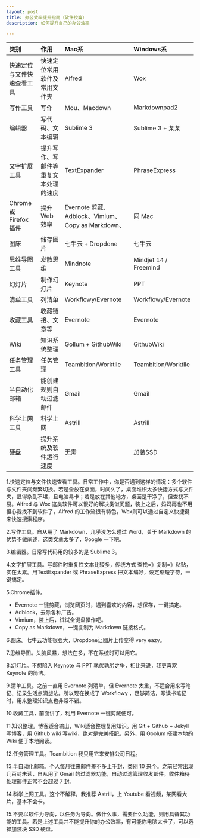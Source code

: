 ```yaml
---
layout: post
title: 办公效率提升指南（软件按篇）
description: 如何提升自己的办公效率

---
```


|类别|作用|Mac系|Windows系|
|:---|:---|:---|:---|
|快速定位与文件快速查看工具|快速定位常用软件及常用文件夹|Alfred|Wox|
|写作工具|写作|Mou、Macdown|Markdownpad2|
|编辑器|写代码、文本编辑|Sublime 3|Sublime 3 + 某某|
|文字扩展工具|提升写作、写邮件等重复文本处理的速度|TextExpander|PhraseExpress|
|Chrome 或 Firefox 插件|提升 Web 效率 |Evernote 剪藏、Adblock、Vimium、Copy as Markdown、|同 Mac|
|图床|储存图片|七牛云 + Dropdone|七牛云|
|思维导图工具|发散思维|Mindnote|Mindjet 14 / Freemind|
|幻灯片|制作幻灯片|Keynote|PPT|
|清单工具|列清单|Workflowy/Evernote|Workflowy/Evernote|
|收藏工具|收藏链接、文章等|Evernote|Evernote|
|Wiki|知识系统整理|Gollum + GithubWiki|GithubWiki|
|任务管理工具|任务管理|Teambition/Worktile|Teambition/Worktile|
|半自动化邮箱|能创建规则自动过滤邮件|Gmail|Gmail|
|科学上网工具|科学上网|Astrill|Astrill|
|硬盘|提升系统及软件运行速度|无需|加装SSD|

1.快速定位与文件快速查看工具。日常工作中，你是否遇到这样的情况：多个软件与文件夹间频繁切换。若是全放在桌面，时间久了，桌面堆积太多快捷方式与文件夹，显得杂乱不堪，且电脑易卡；若是放在其他地方，桌面是干净了，但查找不易。Alfred 与 Wox 这类软件可以很好的解决类似问题，装上之后，妈妈再也不用担心我找不到软件了，Alfred 的工作流很有特色，Wox则可以通过自定义快捷键来快速搜索程序。

2.写作工具。自从用了 Markdown，几乎没怎么碰过 Word，关于 Markdown 的优势不做阐述，这类文章太多了，Google 一下吧。

3.编辑器。日常写代码用的较多的是 Sublime 3。

4.文字扩展工具。写邮件时重复性文本比较多，传统方式 查找=》复制=》粘贴，实在太累。用TextExpander 或 PhraseExpress 把文本编好，设定缩短字符，一键搞定。

5.Chrome插件。
- Evernote 一键剪藏，浏览网页时，遇到喜欢的内容，想保存，一键搞定。
- Adblock，去除各种广告。
- Vimium，装上后，试试全键盘操作吧。
- Copy as Markdown，一键复制为 Markdown 链接格式。

6.图床。七牛云功能很强大，Dropdone让图片上传变得 very eazy。

7.思维导图。头脑风暴，想法在多，不在系统时可以用它。

8.幻灯片。不想陷入 Keynote 与 PPT 孰优孰劣之争，相比来说，我更喜欢 Keynote 的简洁。

9.清单工具。之前一直用 Evernote 列清单，但 Evernote 太重，不适合用来写笔记、记录生活点滴想法。所以现在换成了 Workflowy ，足够简洁，写读书笔记时，用来整理知识点也非常不错。

10.收藏工具，前面讲了，利用 Evernote 一键剪藏便可。

11.知识整理。博客适合输出，Wiki适合整理复用知识。用 Git + Github + Jekyll 写博客，用 Github wiki 写wiki，绝对是完美搭配。另外，用 Goolum 搭建本地的 Wiki 便于本地阅读。

12.任务管理工具。Teambition 我只用它来安排公司日程。

13.半自动化邮箱。个人每月往来邮件差不多上千封，类别 10 来个。之前经常出现几百封未读，自从用了 Gmail 的过滤器功能，自动过滤管理收发邮件。收件箱待处理邮件正常不会超过 7 封。

14.科学上网工具。这个不解释，我推荐 Astrill，上 Youtube 看视频，某网看大片，基本不会卡。

15.不要以软件为导向，以任务为导向。做什么事，需要什么功能，则用具备其功能的工具。若是上述工具并不能提升你的办公效率，有可能你电脑太卡了，可以选择加装块 SSD 硬盘。